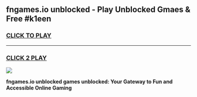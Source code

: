 
## fngames.io unblocked - Play Unblocked Gmaes & Free #k1een
<h3>
<a href="https://news.freeplayer.one?title=fngames.io_unblocked&ref=24F">CLICK TO PLAY</a></h3>
<hr>

<h3>
<a href="https://news.freeplayer.one?title=fngames.io_unblocked&ref=24F">CLICK 2 PLAY</a>
  
</h3>

<a href="https://news.freeplayer.one?title=fngames.io_unblocked&ref=24F/"><img src="https://clearcache.store/games.png"></a>


**fngames.io unblocked games unblocked: Your Gateway to Fun and Accessible Online Gaming**

